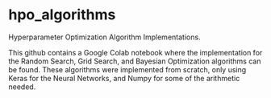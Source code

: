 # hpo_algorithms
Hyperparameter Optimization Algorithm Implementations.

This github contains a Google Colab notebook where the implementation for the Random Search, Grid Search, and Bayesian Optimization algorithms can be found. These algorithms were implemented from scratch, only using Keras for the Neural Networks, and Numpy for some of the arithmetic needed.
